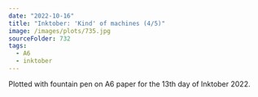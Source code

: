 ```yaml
---
date: "2022-10-16"
title: "Inktober: 'Kind' of machines (4/5)"
image: /images/plots/735.jpg
sourceFolder: 732
tags:
  - A6
  - inktober
---
```


Plotted with fountain pen on A6 paper for the 13th day of Inktober 2022.
